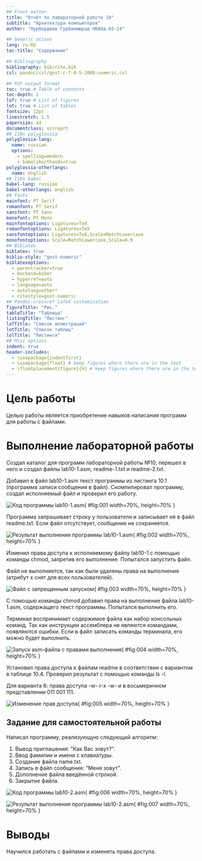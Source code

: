 ```yaml
---
## Front matter
title: "Отчёт по лабораторной работе 10"
subtitle: "Архитектура компьютеров"
author: "Нурбердиев Гурбанмырад НКАбд-03-24"

## Generic otions
lang: ru-RU
toc-title: "Содержание"

## Bibliography
bibliography: bib/cite.bib
csl: pandoc/csl/gost-r-7-0-5-2008-numeric.csl

## Pdf output format
toc: true # Table of contents
toc-depth: 2
lof: true # List of figures
lot: true # List of tables
fontsize: 12pt
linestretch: 1.5
papersize: a4
documentclass: scrreprt
## I18n polyglossia
polyglossia-lang:
  name: russian
  options:
	- spelling=modern
	- babelshorthands=true
polyglossia-otherlangs:
  name: english
## I18n babel
babel-lang: russian
babel-otherlangs: english
## Fonts
mainfont: PT Serif
romanfont: PT Serif
sansfont: PT Sans
monofont: PT Mono
mainfontoptions: Ligatures=TeX
romanfontoptions: Ligatures=TeX
sansfontoptions: Ligatures=TeX,Scale=MatchLowercase
monofontoptions: Scale=MatchLowercase,Scale=0.9
## Biblatex
biblatex: true
biblio-style: "gost-numeric"
biblatexoptions:
  - parentracker=true
  - backend=biber
  - hyperref=auto
  - language=auto
  - autolang=other*
  - citestyle=gost-numeric
## Pandoc-crossref LaTeX customization
figureTitle: "Рис."
tableTitle: "Таблица"
listingTitle: "Листинг"
lofTitle: "Список иллюстраций"
lotTitle: "Список таблиц"
lolTitle: "Листинги"
## Misc options
indent: true
header-includes:
  - \usepackage{indentfirst}
  - \usepackage{float} # keep figures where there are in the text
  - \floatplacement{figure}{H} # keep figures where there are in the text
---
```


# Цель работы

Целью работы является приобретение навыков написания программ для работы с файлами.

# Выполнение лабораторной работы

Создал каталог для программ лабораторной работы №10, перешел в него и создал файлы lab10-1.asm, readme-1.txt и readme-2.txt.

Добавил в файл lab10-1.asm текст программы из листинга 10.1 (программа записи сообщения в файл). Скомпилировал программу, создал исполняемый файл и проверил его работу.

![Код программы lab10-1.asm](image/01.png){ #fig:001 width=70%, height=70% }

Программа запрашивает строку у пользователя и записывает её в файл readme.txt. Если файл отсутствует, сообщение не сохраняется.

![Результат выполнения программы lab10-1.asm](image/02.png){ #fig:002 width=70%, height=70% }

Изменил права доступа к исполняемому файлу lab10-1 с помощью команды chmod, запретив его выполнение. Попытался запустить файл.

Файл не выполняется, так как были удалены права на выполнение (атрибут x снят для всех пользователей).

![Файл с запрещенным запуском](image/03.png){ #fig:003 width=70%, height=70% }

С помощью команды chmod добавил права на выполнение файла lab10-1.asm, содержащего текст программы. Попытался выполнить его.

Терминал воспринимает содержимое файла как набор консольных команд. Так как инструкции ассемблера не являются командами, появляются ошибки. Если в файл записать команды терминала, его можно будет выполнить.

![Запуск asm-файла с правами выполнения](image/04.png){ #fig:004 width=70%, height=70% }

Установил права доступа к файлам readme в соответствии с вариантом в таблице 10.4. Проверил результат с помощью команды ls -l.

Для варианта 6: права доступа -w- r-x -w-  и в восьмеричном представлении 011 001 111.

![Изменение прав доступа](image/05.png){ #fig:005 width=70%, height=70% }

## Задание для самостоятельной работы

Написал программу, реализующую следующий алгоритм:

1. Вывод приглашения: "Как Вас зовут?".
2. Ввод фамилии и имени с клавиатуры.
3. Создание файла name.txt.
4. Запись в файл сообщения: "Меня зовут".
5. Дополнение файла введённой строкой.
6. Закрытие файла.

![Код программы lab10-2.asm](image/06.png){ #fig:006 width=70%, height=70% }

![Результат выполнения программы lab10-2.asm](image/07.png){ #fig:007 width=70%, height=70% }

# Выводы

Научился работать с файлами и изменять права доступа. 
